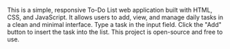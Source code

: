This is a simple, responsive To-Do List web application built with HTML, CSS, and JavaScript. It allows users to add, view, and manage daily tasks in a clean and minimal interface.
Type a task in the input field.
Click the "Add" button to insert the task into the list.
This project is open-source and free to use.
